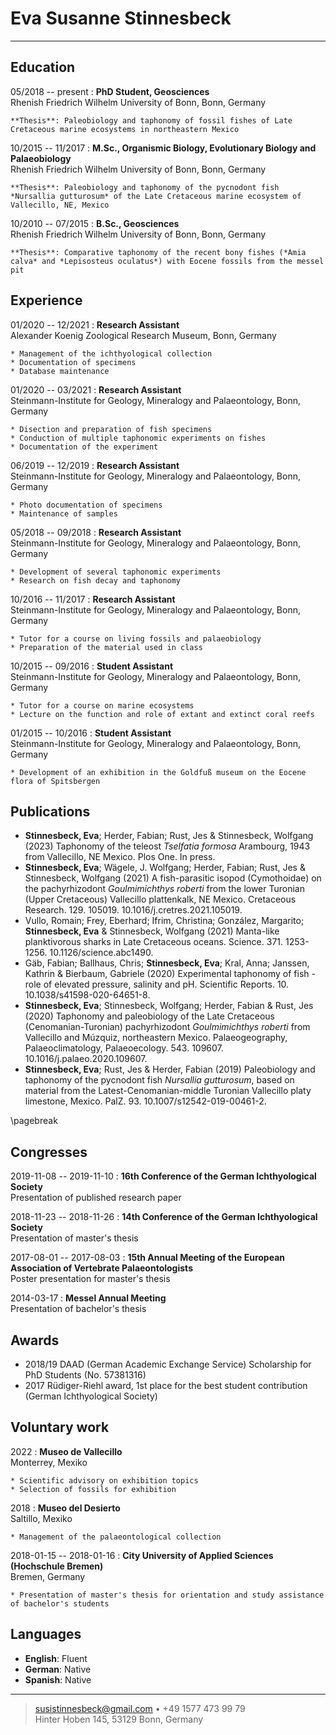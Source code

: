 Eva Susanne Stinnesbeck
============

----

Education
---------

05/2018 -- present
:   **PhD Student, Geosciences**\
Rhenish Friedrich Wilhelm University of Bonn, Bonn, Germany

    **Thesis**: Paleobiology and taphonomy of fossil fishes of Late Cretaceous marine ecosystems in northeastern Mexico

10/2015 -- 11/2017
:   **M.Sc., Organismic Biology, Evolutionary Biology and Palaeobiology**\
Rhenish Friedrich Wilhelm University of Bonn, Bonn, Germany

    **Thesis**: Paleobiology and taphonomy of the pycnodont fish *Nursallia gutturosum* of the Late Cretaceous marine ecosystem of Vallecillo, NE, Mexico

10/2010 --  07/2015
:   **B.Sc., Geosciences**\
Rhenish Friedrich Wilhelm University of Bonn, Bonn, Germany

    **Thesis**: Comparative taphonomy of the recent bony fishes (*Amia calva* and *Lepisosteus oculatus*) with Eocene fossils from the messel pit


Experience
----------

01/2020 -- 12/2021
:   **Research Assistant**\
    Alexander Koenig Zoological Research Museum, Bonn, Germany

    * Management of the ichthyological collection
    * Documentation of specimens
    * Database maintenance

01/2020 -- 03/2021
:   **Research Assistant**\
    Steinmann-Institute for Geology, Mineralogy and Palaeontology, Bonn, Germany

    * Disection and preparation of fish specimens
    * Conduction of multiple taphonomic experiments on fishes
    * Documentation of the experiment

06/2019 -- 12/2019
:   **Research Assistant**\
    Steinmann-Institute for Geology, Mineralogy and Palaeontology, Bonn, Germany

    * Photo documentation of specimens
    * Maintenance of samples

05/2018 -- 09/2018
:   **Research Assistant**\
    Steinmann-Institute for Geology, Mineralogy and Palaeontology, Bonn, Germany

    * Development of several taphonomic experiments
    * Research on fish decay and taphonomy

10/2016 -- 11/2017
:   **Research Assistant**\
    Steinmann-Institute for Geology, Mineralogy and Palaeontology, Bonn, Germany

    * Tutor for a course on living fossils and palaeobiology
    * Preparation of the material used in class 

10/2015 -- 09/2016
:   **Student Assistant**\
    Steinmann-Institute for Geology, Mineralogy and Palaeontology, Bonn, Germany

    * Tutor for a course on marine ecosystems
    * Lecture on the function and role of extant and extinct coral reefs
   

01/2015 -- 10/2016
:   **Student Assistant**\
    Steinmann-Institute for Geology, Mineralogy and Palaeontology, Bonn, Germany

    * Development of an exhibition in the Goldfuß museum on the Eocene flora of Spitsbergen 


Publications
--------------------

* **Stinnesbeck, Eva**; Herder, Fabian; Rust, Jes & Stinnesbeck, Wolfgang (2023) Taphonomy of the teleost *Tselfatia formosa* Arambourg, 1943 from Vallecillo, NE Mexico. Plos One. In press.
* **Stinnesbeck, Eva**; Wägele, J. Wolfgang; Herder, Fabian; Rust, Jes & Stinnesbeck, Wolfgang (2021) A fish-parasitic isopod (Cymothoidae) on the pachyrhizodont *Goulmimichthys roberti* from the lower Turonian (Upper Cretaceous) Vallecillo plattenkalk, NE Mexico. Cretaceous Research. 129. 105019. 10.1016/j.cretres.2021.105019.
* Vullo, Romain; Frey, Eberhard; Ifrim, Christina; González, Margarito; **Stinnesbeck, Eva** & Stinnesbeck, Wolfgang (2021) Manta-like planktivorous sharks in Late Cretaceous oceans. Science. 371. 1253-1256. 10.1126/science.abc1490.
* Gäb, Fabian; Ballhaus, Chris; **Stinnesbeck, Eva**; Kral, Anna; Janssen, Kathrin & Bierbaum, Gabriele (2020) Experimental taphonomy of fish - role of elevated pressure, salinity and pH. Scientific Reports. 10. 10.1038/s41598-020-64651-8.
* **Stinnesbeck, Eva**; Stinnesbeck, Wolfgang; Herder, Fabian & Rust, Jes (2020) Taphonomy and paleobiology of the Late Cretaceous (Cenomanian-Turonian) pachyrhizodont *Goulmimichthys roberti* from Vallecillo and Múzquiz, northeastern Mexico. Palaeogeography, Palaeoclimatology, Palaeoecology. 543. 109607. 10.1016/j.palaeo.2020.109607.
* **Stinnesbeck, Eva**; Rust, Jes & Herder, Fabian (2019) Paleobiology and taphonomy of the pycnodont fish *Nursallia gutturosum*, based on material from the Latest-Cenomanian-middle Turonian Vallecillo platy limestone, Mexico. PalZ. 93. 10.1007/s12542-019-00461-2.

\pagebreak

Congresses
--------------------

2019-11-08 -- 2019-11-10
:   **16th Conference of the German Ichthyological Society**\
    Presentation of published research paper

2018-11-23 -- 2018-11-26
:   **14th Conference of the German Ichthyological Society**\
    Presentation of master's thesis

2017-08-01 -- 2017-08-03
:   **15th Annual Meeting of the European Association of Vertebrate Palaeontologists**\
    Poster presentation for master's thesis

2014-03-17
:   **Messel Annual Meeting**\
    Presentation of bachelor's thesis


Awards
--------------------

* 2018/19 DAAD (German Academic Exchange Service) Scholarship for PhD Students (No. 57381316)
* 2017 Rüdiger-Riehl award, 1st place for the best student contribution (German Ichthyological Society)

Voluntary work
--------------------

2022
:   **Museo de Vallecillo**\
    Monterrey, Mexiko

    * Scientific advisory on exhibition topics
    * Selection of fossils for exhibition

2018
:   **Museo del Desierto**\
    Saltillo, Mexiko

    * Management of the palaeontological collection

2018-01-15 -- 2018-01-16
:   **City University of Applied Sciences (Hochschule Bremen)**\
    Bremen, Germany

    * Presentation of master's thesis for orientation and study assistance of bachelor's students

Languages
----------------------------------------

* **English**: Fluent
* **German**: Native
* **Spanish**: Native

----

> <susistinnesbeck@gmail.com> • +49 1577 473 99 79\
> Hinter Hoben 145, 53129 Bonn, Germany
